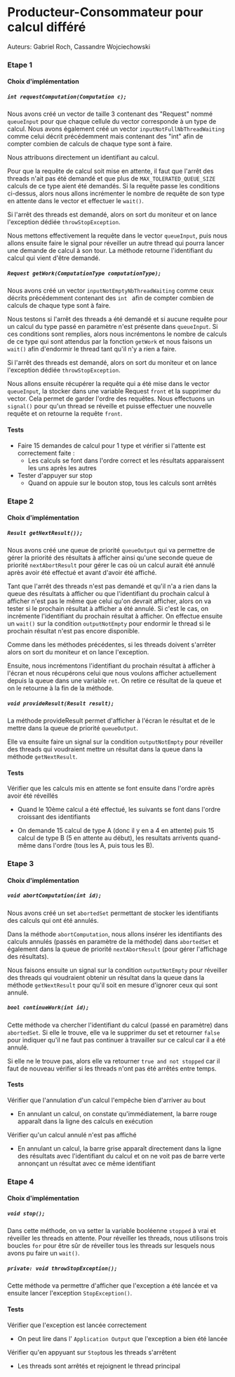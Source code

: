 # Producteur-Consommateur pour calcul différé

Auteurs: Gabriel Roch, Cassandre Wojciechowski

### Etape 1

#### Choix d'implémentation

##### `int requestComputation(Computation c);`

Nous avons créé un vector de taille 3 contenant des "Request" nommé `queueInput` pour que chaque cellule du vector corresponde à un type de calcul. Nous avons également créé un vector `inputNotFullNbThreadWaiting` comme celui décrit précédemment mais contenant des "int" afin de compter combien de calculs de chaque type sont à faire.

Nous attribuons directement un identifiant au calcul.

Pour que la requête de calcul soit mise en attente, il faut que l'arrêt des threads n'ait pas été demandé et que plus de `MAX_TOLERATED_QUEUE_SIZE` calculs de ce type aient été demandés. Si la requête passe les conditions ci-dessus, alors nous allons incrémenter le nombre de requête de son type en attente dans le vector et effectuer le `wait()`. 

Si l'arrêt des threads est demandé, alors on sort du moniteur et on lance l'exception dédiée `throwStopException`.

Nous mettons effectivement la requête dans le vector `queueInput`, puis nous allons ensuite faire le signal pour réveiller un autre thread qui pourra lancer une demande de calcul à son tour. La méthode retourne l'identifiant du calcul qui vient d'être demandé. 

##### `Request getWork(ComputationType computationType);`

Nous avons créé un vector `inputNotEmptyNbThreadWaiting` comme ceux décrits précédemment contenant des `int `  afin de compter combien de calculs de chaque type sont à faire. 

Nous testons si l'arrêt des threads a été demandé et si aucune requête pour un calcul du type passé en paramètre n'est présente dans `queueInput`. Si ces conditions sont remplies, alors nous incrémentons le nombre de calculs de ce type qui sont attendus par la fonction `getWork` et nous faisons un `wait()` afin d'endormir le thread tant qu'il n'y a rien a faire. 

Si l'arrêt des threads est demandé, alors on sort du moniteur et on lance l'exception dédiée `throwStopException`.

Nous allons ensuite récupérer la requête qui a été mise dans le vector `queueInput`, la stocker dans une variable Request `front` et la supprimer du vector. Cela permet de garder l'ordre des requêtes. Nous effectuons un `signal()` pour qu'un thread se réveille et puisse effectuer une nouvelle requête et on retourne la requête `front`. 

#### Tests

- Faire 15 demandes de calcul pour 1 type et vérifier si l'attente est correctement faite : 
  - Les calculs se font dans l'ordre correct et les résultats apparaissent les uns après les autres
- Tester d'appuyer sur stop 
  - Quand on appuie sur le bouton stop, tous les calculs sont arrêtés

### Etape 2

#### Choix d'implémentation

##### `Result getNextResult());`

Nous avons créé une queue de priorité `queueOutput` qui va permettre de gérer la priorité des résultats à afficher ainsi qu'une seconde queue de priorité `nextAbortResult` pour gérer le cas où un calcul aurait été annulé après avoir été effectué et avant d'avoir été affiché. 

Tant que l'arrêt des threads n'est pas demandé et qu'il n'a a rien dans la queue des résultats à afficher ou que l'identifiant du prochain calcul à afficher n'est pas le même que celui qu'on devrait afficher, alors on va tester si le prochain résultat à afficher a été annulé. Si c'est le cas, on incrémente l'identifiant du prochain résultat à afficher. On effectue ensuite un `wait()` sur la condition `outputNotEmpty` pour endormir le thread si le prochain résultat n'est pas encore disponible.

Comme dans les méthodes précédentes, si les threads doivent s'arrêter alors on sort du moniteur et on lance l'exception. 

Ensuite, nous incrémentons l'identifiant du prochain résultat à afficher à l'écran et nous récupérons celui que nous voulons afficher actuellement depuis la queue dans une variable `ret`. On retire ce résultat de la queue et on le retourne à la fin de la méthode. 

##### `void provideResult(Result result);`

La méthode provideResult permet d'afficher à l'écran le résultat et de le mettre dans la queue de priorité `queueOutput`. 

Elle va ensuite faire un signal sur la condition `outputNotEmpty` pour réveiller des threads qui voudraient mettre un résultat dans la queue dans la méthode `getNextResult`. 

#### Tests

Vérifier que les calculs mis en attente se font ensuite dans l'ordre après avoir été réveillés

- Quand le 10ème calcul a été effectué, les suivants se font dans l'ordre croissant des identifiants

- On demande 15 calcul de type A (donc il y en a 4 en attente) puis 15 calcul de type B (5 en attente au début), les resultats arrivents quand-même dans l'ordre (tous les A, puis tous les B).

### Etape 3

#### Choix d'implémentation

##### `void abortComputation(int id);`

Nous avons créé un set `abortedSet` permettant de stocker les identifiants des calculs qui ont été annulés. 

Dans la méthode `abortComputation`, nous allons insérer les identifiants des calculs annulés (passés en paramètre de la méthode) dans `abortedSet` et également dans la queue de priorité `nextAbortResult` (pour gérer l'affichage des résultats).

Nous faisons ensuite un signal sur la condition `outputNotEmpty` pour réveiller des threads qui voudraient obtenir un résultat dans la queue dans la méthode `getNextResult` pour qu'il soit en mesure d'ignorer ceux qui sont annulé.

##### `bool continueWork(int id);`

Cette méthode va chercher l'identifiant du calcul (passé en paramètre) dans `abortedSet`. Si elle le trouve, elle va le supprimer du set et retourner `false` pour indiquer qu'il ne faut pas continuer à travailler sur ce calcul car il a été annulé. 

Si elle ne le trouve pas, alors elle va retourner `true and not stopped` car il faut de nouveau vérifier si les threads n'ont pas été arrêtés entre temps.

#### Tests

Vérifier que l'annulation d'un calcul l'empêche bien d'arriver au bout

- En annulant un calcul, on constate qu'immédiatement, la barre rouge apparaît dans la ligne des calculs en exécution

Vérifier qu'un calcul annulé n'est pas affiché

- En annulant un calcul, la barre grise apparaît directement dans la ligne des résultats avec l'identifiant du calcul et on ne voit pas de barre verte annonçant un résultat avec ce même identifiant

### Etape 4

#### Choix d'implémentation

##### `void stop();`

Dans cette méthode, on va setter la variable booléenne `stopped` à vrai et réveiller les threads en attente. Pour réveiller les threads, nous utilisons trois boucles `for` pour être sûr de réveiller tous les threads sur lesquels nous avons pu faire un `wait()`. 

##### `private: void throwStopException();`

Cette méthode va permettre d'afficher que l'exception a été lancée et va ensuite lancer l'exception `StopException()`. 

#### Tests

Vérifier que l'exception est lancée correctement 

- On peut lire dans l' `Application Output`  que l'exception a bien été lancée

Vérifier qu'en appyuant sur `Stop`tous les threads s'arrêtent

- Les threads sont arrêtés et rejoignent le thread principal


